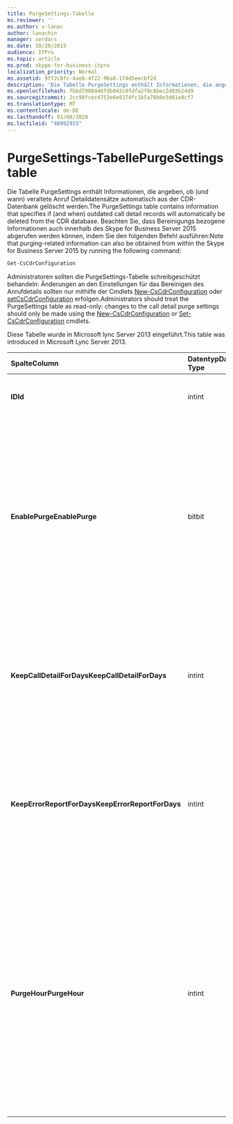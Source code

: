 ```yaml
---
title: PurgeSettings-Tabelle
ms.reviewer: ''
ms.author: v-lanac
author: lanachin
manager: serdars
ms.date: 10/20/2015
audience: ITPro
ms.topic: article
ms.prod: skype-for-business-itpro
localization_priority: Normal
ms.assetid: 9ff2c8fc-4ae8-4f22-96a8-1f4d5eecbf2d
description: 'Die Tabelle PurgeSettings enthält Informationen, die angeben, ob (und wann) veraltete Anruf Detaildatensätze automatisch aus der CDR-Datenbank gelöscht werden. Beachten Sie, dass Bereinigungs bezogene Informationen auch innerhalb des Skype for Business Server 2015 abgerufen werden können, indem Sie den folgenden Befehl ausführen:'
ms.openlocfilehash: fbbd7908446fdb042c8fdfa2f0c8bec2d83b24d9
ms.sourcegitcommit: 2cc98fcecd753e6e8374fc1b5a78b8e3d61e0cf7
ms.translationtype: MT
ms.contentlocale: de-DE
ms.lasthandoff: 01/08/2020
ms.locfileid: "40992915"
---
```

# <a name="purgesettings-table"></a><span data-ttu-id="63d7e-104">PurgeSettings-Tabelle</span><span class="sxs-lookup"><span data-stu-id="63d7e-104">PurgeSettings table</span></span>
 
<span data-ttu-id="63d7e-105">Die Tabelle PurgeSettings enthält Informationen, die angeben, ob (und wann) veraltete Anruf Detaildatensätze automatisch aus der CDR-Datenbank gelöscht werden.</span><span class="sxs-lookup"><span data-stu-id="63d7e-105">The PurgeSettings table contains information that specifies if (and when) outdated call detail records will automatically be deleted from the CDR database.</span></span> <span data-ttu-id="63d7e-106">Beachten Sie, dass Bereinigungs bezogene Informationen auch innerhalb des Skype for Business Server 2015 abgerufen werden können, indem Sie den folgenden Befehl ausführen:</span><span class="sxs-lookup"><span data-stu-id="63d7e-106">Note that purging-related information can also be obtained from within the Skype for Business Server 2015 by running the following command:</span></span>
  
```PowerShell
Get-CsCdrConfiguration
```

<span data-ttu-id="63d7e-107">Administratoren sollten die PurgeSettings-Tabelle schreibgeschützt behandeln: Änderungen an den Einstellungen für das Bereinigen des Anrufdetails sollten nur mithilfe der Cmdlets [New-CsCdrConfiguration](https://docs.microsoft.com/powershell/module/skype/new-cscdrconfiguration?view=skype-ps) oder [setCsCdrConfiguration](https://docs.microsoft.com/powershell/module/skype/set-cscdrconfiguration?view=skype-ps) erfolgen.</span><span class="sxs-lookup"><span data-stu-id="63d7e-107">Administrators should treat the PurgeSettings table as read-only: changes to the call detail purge settings should only be made using the [New-CsCdrConfiguration](https://docs.microsoft.com/powershell/module/skype/new-cscdrconfiguration?view=skype-ps) or [Set-CsCdrConfiguration](https://docs.microsoft.com/powershell/module/skype/set-cscdrconfiguration?view=skype-ps) cmdlets.</span></span>
  
<span data-ttu-id="63d7e-108">Diese Tabelle wurde in Microsoft lync Server 2013 eingeführt.</span><span class="sxs-lookup"><span data-stu-id="63d7e-108">This table was introduced in Microsoft Lync Server 2013.</span></span>
  
|<span data-ttu-id="63d7e-109">**Spalte**</span><span class="sxs-lookup"><span data-stu-id="63d7e-109">**Column**</span></span>|<span data-ttu-id="63d7e-110">**Datentyp**</span><span class="sxs-lookup"><span data-stu-id="63d7e-110">**Data Type**</span></span>|<span data-ttu-id="63d7e-111">**Schlüssel/Index**</span><span class="sxs-lookup"><span data-stu-id="63d7e-111">**Key/Index**</span></span>|<span data-ttu-id="63d7e-112">**Details**</span><span class="sxs-lookup"><span data-stu-id="63d7e-112">**Details**</span></span>|
|:-----|:-----|:-----|:-----|
|<span data-ttu-id="63d7e-113">**ID**</span><span class="sxs-lookup"><span data-stu-id="63d7e-113">**Id**</span></span> <br/> |<span data-ttu-id="63d7e-114">int</span><span class="sxs-lookup"><span data-stu-id="63d7e-114">int</span></span>  <br/> |<span data-ttu-id="63d7e-115">Primary</span><span class="sxs-lookup"><span data-stu-id="63d7e-115">Primary</span></span>  <br/> |<span data-ttu-id="63d7e-116">Eindeutiger Bezeichner für die Sammlung von CDR-Bereinigungseinstellungen.</span><span class="sxs-lookup"><span data-stu-id="63d7e-116">Unique identifier for the collection of CDR purge settings.</span></span>  <br/> |
|<span data-ttu-id="63d7e-117">**EnablePurge**</span><span class="sxs-lookup"><span data-stu-id="63d7e-117">**EnablePurge**</span></span> <br/> |<span data-ttu-id="63d7e-118">bit</span><span class="sxs-lookup"><span data-stu-id="63d7e-118">bit</span></span>  <br/> ||<span data-ttu-id="63d7e-119">Wenn Sie auf true (1) festgelegt ist, bereinigen Skype for Business Server 2015 in regelmäßigen Abständen veraltete Datensätze aus der CDR-Datenbank</span><span class="sxs-lookup"><span data-stu-id="63d7e-119">When set to True (1) Skype for Business Server 2015 will periodically purge outdated records from the CDR database.</span></span> <span data-ttu-id="63d7e-120">Das Bereinigen erfolgt täglich im Wälzer, der durch die Einstellung PurgeHour angegeben wird.</span><span class="sxs-lookup"><span data-stu-id="63d7e-120">Purging will take place each day at the tome specified by the PurgeHour setting.</span></span> <span data-ttu-id="63d7e-121">Bei Festlegung auf "false" (0) werden Datensätze nicht automatisch aus der Datenbank bereinigt.</span><span class="sxs-lookup"><span data-stu-id="63d7e-121">If set to False (0) then records will not be automatically purged from the database.</span></span> <span data-ttu-id="63d7e-122">Der Standardwert lautet „True“.</span><span class="sxs-lookup"><span data-stu-id="63d7e-122">The default value is True.</span></span>  <br/> |
|<span data-ttu-id="63d7e-123">**KeepCallDetailForDays**</span><span class="sxs-lookup"><span data-stu-id="63d7e-123">**KeepCallDetailForDays**</span></span> <br/> |<span data-ttu-id="63d7e-124">int</span><span class="sxs-lookup"><span data-stu-id="63d7e-124">int</span></span>  <br/> ||<span data-ttu-id="63d7e-125">Gibt das Alter von CDR-Einträgen (in Tagen) an, die aus der Datenbank gelöscht werden: Wenn die Bereinigung aktiviert ist, werden CdR-Einträge, die älter als dieser Wert sind, aus der Datenbank entfernt.</span><span class="sxs-lookup"><span data-stu-id="63d7e-125">Specifies the age of CDR records (in days) that will be purged from the database: if purging is enabled, CDR records older than this value will be removed from the database.</span></span> <span data-ttu-id="63d7e-126">Der Standardwert ist 60 Tage.</span><span class="sxs-lookup"><span data-stu-id="63d7e-126">The default value is 60 days.</span></span>  <br/> |
|<span data-ttu-id="63d7e-127">**KeepErrorReportForDays**</span><span class="sxs-lookup"><span data-stu-id="63d7e-127">**KeepErrorReportForDays**</span></span> <br/> |<span data-ttu-id="63d7e-128">int</span><span class="sxs-lookup"><span data-stu-id="63d7e-128">int</span></span>  <br/> ||<span data-ttu-id="63d7e-129">Gibt das Alter von Fehlerberichts Einträgen (in Tagen) an, die aus der Datenbank gelöscht werden: Wenn die Bereinigung aktiviert ist, werden Fehlerberichts Einträge, die älter als dieser Wert sind, aus der Datenbank entfernt.</span><span class="sxs-lookup"><span data-stu-id="63d7e-129">Specifies the age of error report records (in days) that will be purged from the database: if purging is enabled, error report records older than this value will be removed from the database.</span></span> <span data-ttu-id="63d7e-130">Der Standardwert ist 60 Tage.</span><span class="sxs-lookup"><span data-stu-id="63d7e-130">The default value is 60 days.</span></span>  <br/> |
|<span data-ttu-id="63d7e-131">**PurgeHour**</span><span class="sxs-lookup"><span data-stu-id="63d7e-131">**PurgeHour**</span></span> <br/> |<span data-ttu-id="63d7e-132">int</span><span class="sxs-lookup"><span data-stu-id="63d7e-132">int</span></span>  <br/> ||<span data-ttu-id="63d7e-133">Gibt die lokale Tageszeit an, zu der eine Datenbankbereinigung durchgeführt wird.</span><span class="sxs-lookup"><span data-stu-id="63d7e-133">Specifies the local time of day when database purging will take place.</span></span> <span data-ttu-id="63d7e-134">Die Uhrzeit wird im 24-Stunden-Format angegeben, wobei Mitternacht (12:00 AM) durch 0 und 11:00 PM durch 23 dargestellt wird.</span><span class="sxs-lookup"><span data-stu-id="63d7e-134">The time of day is specified using a 24-hour clock, with 0 representing midnight (12:00 AM) and 23 representing 11:00 PM.</span></span> <span data-ttu-id="63d7e-135">Beachten Sie, dass Sie nur die Stunde des Tages angeben können: der Wert 10 (mit der Angabe von 10:00 Uhr) ist zulässig, aber der Wert 10:30 von 10,5 (mit der Angabe 10:30 Uhr) ist nicht zulässig.</span><span class="sxs-lookup"><span data-stu-id="63d7e-135">Note that you can only specify the hour of the day: a value of 10 (indicating 10:00 AM) is allowed, but a value of 10:30 of 10.5 (indicating 10:30 AM) is not allowed.</span></span> <span data-ttu-id="63d7e-136">Der Standardwert lautet 2 (2:00 Uhr).</span><span class="sxs-lookup"><span data-stu-id="63d7e-136">The default value is 2 (2:00 AM).</span></span>  <br/> |
   

